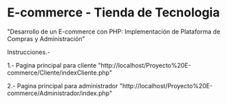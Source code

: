 # E-commerce - Tienda de Tecnologia
"Desarrollo de un E-commerce con PHP: Implementación de Plataforma de Compras y Administración"

Instrucciones.-

1.- Pagina principal para cliente "http://localhost/Proyecto%20E-commerce/Cliente/indexCliente.php"

2.- Pagina principal para administrador "http://localhost/Proyecto%20E-commerce/Administrador/index.php"
